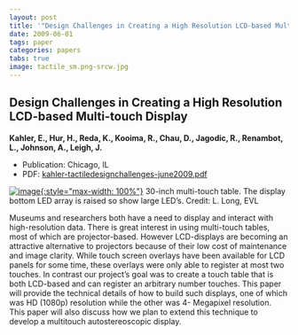 ```yaml
---
layout: post
title: '"Design Challenges in Creating a High Resolution LCD-based Multi-touch Display"'
date: 2009-06-01
tags: paper
categories: papers
tabs: true
image: tactile_sm.png-srcw.jpg
---
```


## Design Challenges in Creating a High Resolution LCD-based Multi-touch Display
**Kahler, E., Hur, H., Reda, K., Kooima, R., Chau, D., Jagodic, R., Renambot, L., Johnson, A., Leigh, J.**
- Publication: Chicago, IL
- PDF: [kahler-tactiledesignchallenges-june2009.pdf](/documents/kahler-tactiledesignchallenges-june2009.pdf)


[![image](https://www.evl.uic.edu/output/originals/tactile_sm.png-srcw.jpg){:style="max-width: 100%"}](https://www.evl.uic.edu/output/originals/tactile_sm.png-srcw.jpg)
30-inch multi-touch table. The display bottom LED array is raised so show large LED&rsquo;s.
Credit: L. Long, EVL

Museums and researchers both have a need to display and interact with high-resolution data. There is great interest in using multi-touch tables, most of which are projector-based. However LCD-displays are becoming an attractive alternative to projectors because of their low cost of maintenance and image clarity. While touch screen overlays have been available for LCD panels for some time, these overlays were only able to register at most two touches. In contrast our project&rsquo;s goal was to create a touch table that is both LCD-based and can register an arbitrary number touches. This paper will provide the technical details of how to build such displays, one of which was HD (1080p) resolution while the other was 4- Megapixel resolution. This paper will also discuss how we plan to extend this technique to develop a multitouch autostereoscopic display.